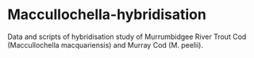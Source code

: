 # Maccullochella-hybridisation
Data and scripts of hybridisation study of Murrumbidgee River Trout Cod (Maccullochella macquariensis) and Murray Cod (M. peelii).
